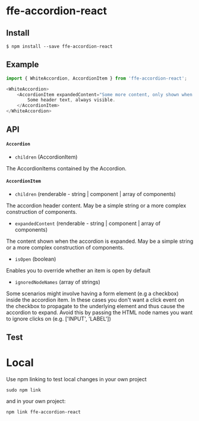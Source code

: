 # ffe-accordion-react

## Install

```
$ npm install --save ffe-accordion-react
```

## Example

```javascript
import { WhiteAccordion, AccordionItem } from 'ffe-accordion-react';

<WhiteAccordion>
    <AccordionItem expandedContent="Some more content, only shown when expanded">
        Some header text, always visible.
    </AccordionItem>
</WhiteAccordion>
```

## API

#### `Accordion`

* `children` (AccordionItem)

The AccordionItems contained by the Accordion.

#### `AccordionItem`

* `children` (renderable - string | component | array of components)

The accordion header content. May be a simple string or a more complex construction of components.

* `expandedContent` (renderable - string | component | array of components)

The content shown when the accordion is expanded. May be a simple string or a more complex construction of components.

* `isOpen` (boolean)

Enables you to override whether an item is open by default

* `ignoredNodeNames` (array of strings)

Some scenarios might involve having a form element (e.g a checkbox) inside the accordion item. In these cases you don't want a click event on the checkbox to propagate to the underlying element and thus cause the accordion to expand. Avoid this by passing the HTML node names you want to ignore clicks on (e.g. ['INPUT', 'LABEL'])

## Test

# Local

Use npm linking to test local changes in your own project

```
sudo npm link
```

and in your own project:

```
npm link ffe-accordion-react
```
